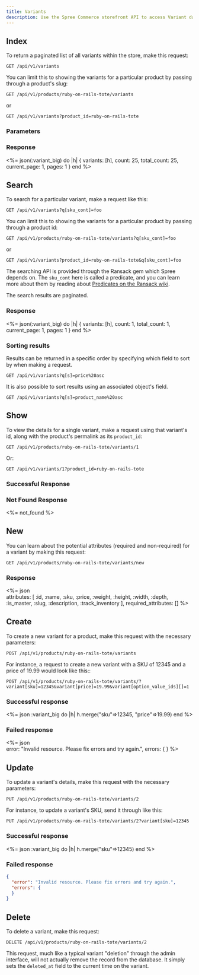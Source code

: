 ```yaml
---
title: Variants
description: Use the Spree Commerce storefront API to access Variant data.
---
```


## Index

To return a paginated list of all variants within the store, make this request:

```text
GET /api/v1/variants
```

You can limit this to showing the variants for a particular product by passing through a product's slug:

```text
GET /api/v1/products/ruby-on-rails-tote/variants
```

or

```text
GET /api/v1/variants?product_id=ruby-on-rails-tote
```

### Parameters

<params params='[
  {
    "name": "show_deleted",
    "description": "**boolean** - `true` to show deleted variants, `false` to hide them. Default: `false`. **Only available to users with an admin role.**"
  }, {
    "name": "page",
    "description": "The page number of variants to display."
  }, {
    "name": "per_page",
    "description": "The number of variants to return per page"
  }
]'></params>

### Response

<status code="200"></status>
<%= json(:variant_big) do |h|
{ variants: [h],
  count: 25,
  total_count: 25,
  current_page: 1,
  pages: 1 }
end %>

## Search

To search for a particular variant, make a request like this:

```text
GET /api/v1/variants?q[sku_cont]=foo
```

You can limit this to showing the variants for a particular product by passing through a product id:

```text
GET /api/v1/products/ruby-on-rails-tote/variants?q[sku_cont]=foo
```

or

```text
GET /api/v1/variants?product_id=ruby-on-rails-tote&q[sku_cont]=foo
```


The searching API is provided through the Ransack gem which Spree depends on. The `sku_cont` here is called a predicate, and you can learn more about them by reading about [Predicates on the Ransack wiki](https://github.com/ernie/ransack/wiki/Basic-Searching).

The search results are paginated.

### Response

<status code="200"></status>
<%= json(:variant_big) do |h|
 { variants: [h],
   count: 1,
   total_count: 1,
   current_page: 1,
   pages: 1 }
end %>

### Sorting results

Results can be returned in a specific order by specifying which field to sort by when making a request.

```text
GET /api/v1/variants?q[s]=price%20asc
```

It is also possible to sort results using an associated object's field.

```text
GET /api/v1/variants?q[s]=product_name%20asc
```

## Show

To view the details for a single variant, make a request using that variant\'s id, along with the product's permalink as its `product_id`:

```text
GET /api/v1/products/ruby-on-rails-tote/variants/1
```

Or:

```text
GET /api/v1/variants/1?product_id=ruby-on-rails-tote
```

### Successful Response

<status code="200"></status>
<json sample="variant"></json>

### Not Found Response

<%= not_found %>

## New

You can learn about the potential attributes (required and non-required) for a variant by making this request:

```text
GET /api/v1/products/ruby-on-rails-tote/variants/new
```

### Response

<status code="200"></status>
<%= json \
  attributes: [
    :id, :name, :sku, :price, :weight, :height,
    :width, :depth, :is_master, :slug, :description, :track_inventory
  ],
  required_attributes: []
 %>

## Create

<alert type="admin_only" kind="danger"></alert>

To create a new variant for a product, make this request with the necessary parameters:

```text
POST /api/v1/products/ruby-on-rails-tote/variants
```

For instance, a request to create a new variant with a SKU of 12345 and a price of 19.99 would look like this::

```text
POST /api/v1/products/ruby-on-rails-tote/variants/?variant[sku]=12345&variant[price]=19.99&variant[option_value_ids][]=1
```

### Successful response

<status code="201"></status>
<%= json :variant_big do |h|
    h.merge("sku"=>12345, "price"=>19.99)
end %>

### Failed response

<status code="422"></status>
<%= json \
  error: "Invalid resource. Please fix errors and try again.",
  errors: {
  }
%>

## Update

<alert type="admin_only" kind="danger"></alert>

To update a variant\'s details, make this request with the necessary parameters:

```text
PUT /api/v1/products/ruby-on-rails-tote/variants/2
```

For instance, to update a variant\'s SKU, send it through like this:

```text
PUT /api/v1/products/ruby-on-rails-tote/variants/2?variant[sku]=12345
```

### Successful response

<status code="201"></status>
<%= json :variant_big do |h|
  h.merge("sku"=>12345)
end %>

### Failed response

<status code="422"></status>
```json
{
  "error": "Invalid resource. Please fix errors and try again.",
  "errors": {
  }
}
```

## Delete

<alert type="admin_only" kind="danger"></alert>

To delete a variant, make this request:

```text
DELETE /api/v1/products/ruby-on-rails-tote/variants/2
```

This request, much like a typical variant \"deletion\" through the admin interface, will not actually remove the record from the database. It simply sets the `deleted_at` field to the current time on the variant.

<status code="204"></status>
